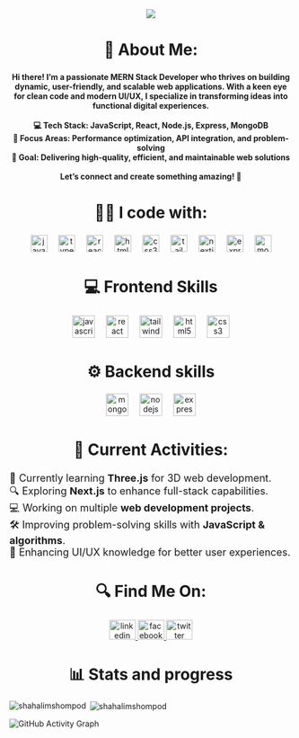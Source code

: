 <div align="center">
  <img src="https://i.ibb.co.com/4njZPLDH/Web-Developer.png"  />
</div>

###

<h1 align="center">💬 About Me:</h1>

###

<h4 align="center">Hi there! I’m a passionate MERN Stack Developer who thrives on building dynamic, user-friendly, and scalable web applications. With a keen eye for clean code and modern UI/UX, I specialize in transforming ideas into functional digital experiences.<br><br>💻 Tech Stack: JavaScript, React, Node.js, Express, MongoDB<br>🎯 Focus Areas: Performance optimization, API integration, and problem-solving<br>🚀 Goal: Delivering high-quality, efficient, and maintainable web solutions<br><br>Let’s connect and create something amazing! 🌟</h4>

###

<h1 align="center">👨‍💻 I code with:</h1>

###

<div align="center">
  <img src="https://cdn.jsdelivr.net/gh/devicons/devicon/icons/javascript/javascript-original.svg" height="30" alt="javascript logo"  />
  <img width="12" />
  <img src="https://cdn.jsdelivr.net/gh/devicons/devicon/icons/typescript/typescript-original.svg" height="30" alt="typescript logo"  />
  <img width="12" />
  <img src="https://cdn.jsdelivr.net/gh/devicons/devicon/icons/react/react-original.svg" height="30" alt="react logo"  />
  <img width="12" />
  <img src="https://cdn.jsdelivr.net/gh/devicons/devicon/icons/html5/html5-original.svg" height="30" alt="html5 logo"  />
  <img width="12" />
  <img src="https://cdn.jsdelivr.net/gh/devicons/devicon/icons/css3/css3-original.svg" height="30" alt="css3 logo"  />
  <img width="12" />
  <img src="https://cdn.jsdelivr.net/gh/devicons/devicon/icons/tailwindcss/tailwindcss-original-wordmark.svg" height="30" alt="tailwindcss logo"  />
  <img width="12" />
  <img src="https://skillicons.dev/icons?i=nextjs" height="30" alt="nextjs logo"  />
  <img width="12" />
  <img src="https://cdn.jsdelivr.net/gh/devicons/devicon/icons/express/express-original.svg" height="30" alt="express logo"  />
  <img width="12" />
  <img src="https://cdn.jsdelivr.net/gh/devicons/devicon/icons/mongodb/mongodb-original.svg" height="30" alt="mongodb logo"  />
</div>

###

<h1 align="center">💻 Frontend Skills</h1>

###

<div align="center">
  <img src="https://cdn.jsdelivr.net/gh/devicons/devicon/icons/javascript/javascript-original.svg" height="40" alt="javascript logo"  />
  <img width="12" />
  <img src="https://cdn.jsdelivr.net/gh/devicons/devicon/icons/react/react-original.svg" height="40" alt="react logo"  />
  <img width="12" />
  <img src="https://cdn.jsdelivr.net/gh/devicons/devicon/icons/tailwindcss/tailwindcss-original-wordmark.svg" height="40" alt="tailwindcss logo"  />
  <img width="12" />
  <img src="https://cdn.jsdelivr.net/gh/devicons/devicon/icons/html5/html5-original.svg" height="40" alt="html5 logo"  />
  <img width="12" />
  <img src="https://cdn.jsdelivr.net/gh/devicons/devicon/icons/css3/css3-original.svg" height="40" alt="css3 logo"  />
</div>

###

<h1 align="center">⚙️ Backend skills</h1>

###

<div align="center">
  <img src="https://cdn.jsdelivr.net/gh/devicons/devicon/icons/mongodb/mongodb-original.svg" height="40" alt="mongodb logo"  />
  <img width="12" />
  <img src="https://cdn.jsdelivr.net/gh/devicons/devicon/icons/nodejs/nodejs-original.svg" height="40" alt="nodejs logo"  />
  <img width="12" />
  <img src="https://cdn.jsdelivr.net/gh/devicons/devicon/icons/express/express-original.svg" height="40" alt="express logo"  />
</div>

###

###

<h1 align="center">📝 Current Activities:</h1>

###

<ul style="list-style-type: none; padding: 0; font-size: 18px;">
  <li>🚀 Currently learning <strong>Three.js</strong> for 3D web development.</li>
  <li>🔍 Exploring <strong>Next.js</strong> to enhance full-stack capabilities.</li>
  <li>💻 Working on multiple <strong>web development projects</strong>.</li>
  <li>🛠 Improving problem-solving skills with <strong>JavaScript & algorithms</strong>.</li>
  <li>🎯 Enhancing UI/UX knowledge for better user experiences.</li>
</ul>


<h1 align="center">🔍 Find Me On:</h1>

###

<div align="center">
  <a href="https://linkedin.com/shahalimsompod" target="_blank">
    <img src="https://raw.githubusercontent.com/maurodesouza/profile-readme-generator/master/src/assets/icons/social/linkedin/default.svg" width="47" height="35" alt="linkedin logo"  />
  </a>
  <a href="https://facebook.com/shahalimsompod23" target="_blank">
    <img src="https://raw.githubusercontent.com/maurodesouza/profile-readme-generator/master/src/assets/icons/social/facebook/default.svg" width="47" height="35" alt="facebook logo"  />
  </a>
  <a href="https://x.com/AlimSompod" target="_blank">
    <img src="https://raw.githubusercontent.com/maurodesouza/profile-readme-generator/master/src/assets/icons/social/twitter/default.svg" width="47" height="35" alt="twitter logo"  />
  </a>
</div>

<h1 align="center">📊 Stats and progress</h1>

<p><img align="left" src="https://github-readme-stats.vercel.app/api/top-langs?username=shahalimshompod&show_icons=true&locale=en&layout=compact" alt="shahalimshompod" /></p>

<p>&nbsp;<img align="center" src="https://github-readme-stats.vercel.app/api?username=shahalimshompod&show_icons=true&locale=en" alt="shahalimshompod" /></p>

![GitHub Activity Graph](https://github-readme-activity-graph.vercel.app/graph?username=shahalimshompod&theme=react-dark&hide_border=true)

###

